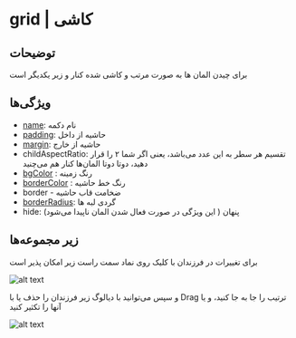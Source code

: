 # grid | کاشی


## توضیحات

برای چیدن المان ها به صورت مرتب و کاشی شده کنار و زیر یکدیگر است

## ویژگی‌ها

-  [name](/fa/properties/name.md): نام دکمه
- [padding](/fa/properties/padding.md): حاشیه از داخل
- [margin](/fa/properties/margin.md): حاشیه از خارج
- childAspectRatio: تقسیم هر سطر به این عدد می‌باشد،
  یعنی اگر شما ۲ را قرار دهید، دوتا دوتا المان‌ها کنار هم می‌چنید
- [bgColor](/fa/properties/color.md) : رنگ زمینه
- [borderColor](/fa/properties/color.md) : رنگ خط حاشیه
- border - ضخامت قاب حاشیه
- [borderRadius](fa/properties/borderRadius.md): گردی لبه ها
- hide: پنهان ( این ویژگی در صورت فعال شدن المان ناپیدا می‌شود)

##  زیر مجموعه‌ها

برای تغییرات در فرزندان با کلیک روی نماد سمت راست زیر امکان پذیر است

![alt text](/doc/assets/images/properties/grid.png)

و سپس می‌توانید با دیالوگ زیر فرزندان را حذف یا با Drag ترتیب را جا به جا کنید، و یا آنها را تکثیر کنید

![alt text](/doc/assets/images/properties/children.png)
